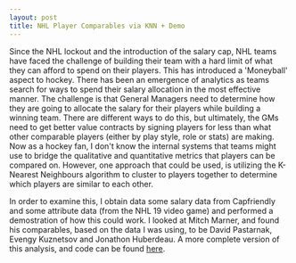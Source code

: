 ```yaml
---
layout: post
title: NHL Player Comparables via KNN + Demo
---
```


Since the NHL lockout and the introduction of the salary cap, NHL teams have faced the challenge of building their team with a hard limit of what they can afford to spend on their players. This has introduced a 'Moneyball' aspect to hockey. There has been an emergence of analytics as teams search for ways to spend their salary allocation in the most effective manner. The challenge is that General Managers need to determine how they are going to allocate the salary for their players while building a winning team. There are different ways to do this, but ultimately, the GMs need to get better value contracts by signing players for less than what other comparable players (either by play style, role or stats) are making. Now as a hockey fan, I don't know the internal systems that teams might use to bridge the qualitative and quantitative metrics that players can be compared on. However, one approach that could be used, is utilizing the K-Nearest Neighbours algorithm to cluster to players together to determine which players are similar to each other.

In order to examine this, I obtain data some salary data from Capfriendly and some attribute data (from the NHL 19 video game) and performed a demostration of how this could work. I looked at Mitch Marner, and found his comparables, based on the data I was using, to be David Pastarnak, Evengy Kuznetsov and Jonathon Huberdeau. A more complete version of this analysis, and code can be found [here](https://github.com/rkjiwa/data_science/blob/master/NHL-player-comparables-using-knn/demonstrationknnnhlcomparables.ipynb).
